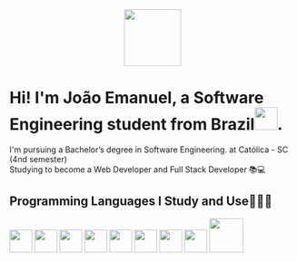 <div id="header" align="center">
<img src="https://media.giphy.com/media/M9gbBd9nbDrOTu1Mqx/giphy.gif" width="100"/>
</div>
<div id="about_me">
<h1>Hi! I'm João Emanuel, a Software Engineering student from Brazil<a href="https://commons.wikimedia.org/wiki/File:Flag_of_Brazil.svg"><img width="40" src="https://upload.wikimedia.org/wikipedia/commons/thumb/0/05/Flag_of_Brazil.svg/64px-Flag_of_Brazil.svg.png?20240809055211"></a>.</h1>
<p>I'm pursuing a Bachelor’s degree in Software Engineering. at Católica - SC (4nd semester) <br>
Studying to become a Web Developer and Full Stack Developer 📚💻</p>
</div>

<div id="linguagens">
<h2>Programming Languages I Study and Use👨🏻‍💻</h2>
<img src="https://cdn.jsdelivr.net/gh/devicons/devicon@latest/icons/html5/html5-original.svg" width="40"/>
<img src="https://cdn.jsdelivr.net/gh/devicons/devicon@latest/icons/css3/css3-original.svg" width="40"/>
<img src="https://cdn.jsdelivr.net/gh/devicons/devicon@latest/icons/javascript/javascript-original.svg" width="40"/>
<img src="https://cdn.jsdelivr.net/gh/devicons/devicon@latest/icons/typescript/typescript-original.svg" width="40"/>
<img src="https://cdn.jsdelivr.net/gh/devicons/devicon@latest/icons/react/react-original.svg" width="40"/>
<img src="https://cdn.jsdelivr.net/gh/devicons/devicon@latest/icons/vitejs/vitejs-original.svg" width="40"/>
<img src="https://cdn.jsdelivr.net/gh/devicons/devicon@latest/icons/php/php-original.svg" width="40"/>
<img src="https://cdn.jsdelivr.net/gh/devicons/devicon@latest/icons/nodejs/nodejs-original.svg" width="40"/>
<img src="https://cdn.jsdelivr.net/gh/devicons/devicon@latest/icons/mysql/mysql-original-wordmark.svg" width="60"/>


          
        
</div>

<!---
COXANAY/COXANAY is a ✨ special ✨ repository because its `README.md` (this file) appears on your GitHub profile.
You can click the Preview link to take a look at your changes.
--->
